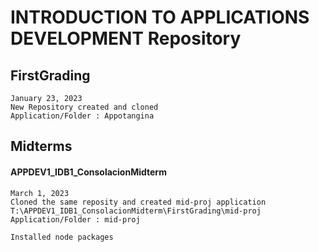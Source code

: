 

# INTRODUCTION TO APPLICATIONS DEVELOPMENT Repository
        
## FirstGrading
    January 23, 2023
    New Repository created and cloned
    Application/Folder : Appotangina

## Midterms
#### APPDEV1_IDB1_ConsolacionMidterm 
    March 1, 2023
    Cloned the same reposity and created mid-proj application
    T:\APPDEV1_IDB1_ConsolacionMidterm\FirstGrading\mid-proj
    Application/Folder : mid-proj
    
    Installed node packages
    
